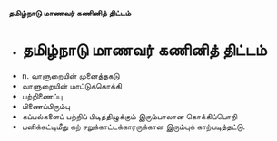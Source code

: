 **தமிழ்நாடு மாணவர் கணினித் திட்டம்**
- # தமிழ்நாடு மாணவர் கணினித் திட்டம்
- n. வாளுறையின் முனைத்தகடு
- வாளுறையின் மாட்டுக்கொக்கி
- பற்றிணைப்பு
- பிணைப்பிரும்பு
- கப்பல்களைப் பற்றிப் பிடித்திழுக்கும் இரும்பாலான கொக்கிப்பொறி
- பனிக்கட்டிமீது கற் சறுக்காட்டக்காரருக்கான இரும்புக் காற்படித்தட்டு.

